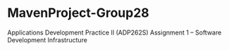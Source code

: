 # MavenProject-Group28
Applications Development Practice II (ADP262S) Assignment 1 – Software Development Infrastructure
